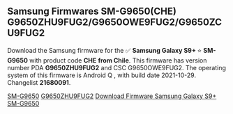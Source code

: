 <h2>Samsung Firmwares SM-G9650(CHE) G9650ZHU9FUG2/G9650OWE9FUG2/G9650ZCU9FUG2</h2>
Download the Samsung firmware for the ✅ <strong>Samsung Galaxy S9+ </strong> ⭐ <strong>SM-G9650</strong> with product code <strong>CHE</strong> <strong> from Chile</strong>. This firmware has version number PDA <strong>G9650ZHU9FUG2</strong> and CSC G9650OWE9FUG2. The operating system of this firmware is Android Q , with build date 2021-10-29. Changelist <strong>21680091</strong>.


[SM-G9650](https://samfirm.shop/samsung/model/SM-G9650)
[G9650ZHU9FUG2](https://samfirm.shop/samsung/pda/G9650ZHU9FUG2)
[Download Firmware Samsung Galaxy S9+ SM-G9650](https://samfirm.shop/samsung/firmware/470099)
